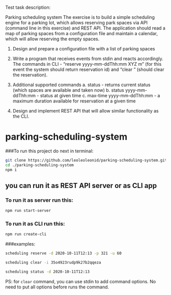 Test task description:

Parking scheduling system
The exercise is to build a simple scheduling engine for a parking lot, which allows reserving park
spaces via API (command line in this exercise) and REST API.
The application should read a map of parking spaces from a configuration file and maintain a
calendar, which will allow reserving the empty spaces.
1. Design and prepare a configuration file with a list of parking spaces
2. Write a program that receives events from stdin and reacts accordingly. The commands
   in CLI - “reserve yyyy-mm-ddThh:mm XYZ m” (for this event the system should return
   reservation id) and “clear <reservation id>” (should clear the reservation).
3. Additional supported commands
   a. status - returns current status (which spaces are available and taken now)
   b. status yyyy-mm-ddThh:mm - status at given time
   c. max-time yyyy-mm-ddThh:mm - a maximum duration available for reservation at
   a given time

4. Design and implement REST API that will allow similar functionality as the CLI.

# parking-scheduling-system

###To run this project do next in terminal:

``` bash
git clone https://github.com/leoleoleonid/parking-scheduling-system.git
cd ./parking-scheduling-system
npm i
```
## you can run it as REST API server or as CLI app

### To run it as server run this:
``` bash
npm run start-server
```

### To run it as CLI run this:
``` bash
npm run create-cli
```

###examples:
``` bash
scheduling reserve -d 2020-10-11T12:13 -p 321 -u 60
```
``` bash
scheduling clear -i 35o4923rudp9k27b2qqeza
```
``` bash
scheduling status -d 2020-10-11T12:13
```

PS: for `clear` command, you can use stdin to add command options. No need to put all options before runs the command.
